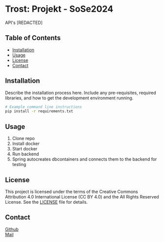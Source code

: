 # Trost: Projekt - SoSe2024

API's
[REDACTED]


## Table of Contents

- [Installation](#installation)
- [Usage](#usage)
- [License](#license)
- [Contact](#contact)

## Installation

Describe the installation process here. Include any pre-requisites, required libraries, and how to get the development environment running.

```bash
# Example command line instructions
pip install -r requirements.txt
```

## Usage
1. Clone repo
2. Install docker
3. Start docker
4. Run backend
5. Spring autocreates dbcontainers and connects them to the backend for testing

## License

This project is licensed under the terms of the Creative Commons Attribution 4.0 International License (CC BY 4.0) and the All Rights Reserved License. See the [LICENSE](LICENSE.txt) file for details.

## Contact
[Github](https://github.com/Knaeckebrothero) <br>
[Mail](mailto:OverlyGenericAddress@pm.me) <br>
